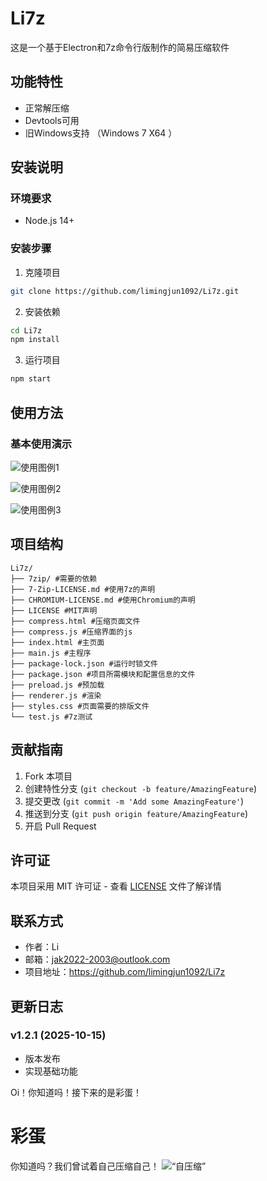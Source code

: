 # Li7z

这是一个基于Electron和7z命令行版制作的简易压缩软件

## 功能特性

- 正常解压缩
- Devtools可用
- 旧Windows支持 （Windows 7 X64 ）


## 安装说明

### 环境要求

- Node.js 14+

### 安装步骤

1. 克隆项目
```bash
git clone https://github.com/limingjun1092/Li7z.git
```

2. 安装依赖
```bash
cd Li7z
npm install
```

3. 运行项目
```bash
npm start
```

## 使用方法


### 基本使用演示

![使用图例1](https://github.com/limingjun1092/Li7z/releases/download/IMG/1.png)

![使用图例2](https://github.com/limingjun1092/Li7z/releases/download/IMG/2.png)

![使用图例3](https://github.com/limingjun1092/Li7z/releases/download/IMG/3.png)




## 项目结构

```
Li7z/
├── 7zip/ #需要的依赖
├── 7-Zip-LICENSE.md #使用7z的声明
├── CHROMIUM-LICENSE.md #使用Chromium的声明
├── LICENSE #MIT声明
├── compress.html #压缩页面文件
├── compress.js #压缩界面的js
├── index.html #主页面
├── main.js #主程序
├── package-lock.json #运行时锁文件
├── package.json #项目所需模块和配置信息的文件
├── preload.js #预加载
├── renderer.js #渲染
├── styles.css #页面需要的排版文件
└── test.js #7z测试
```

## 贡献指南

1. Fork 本项目
2. 创建特性分支 (`git checkout -b feature/AmazingFeature`)
3. 提交更改 (`git commit -m 'Add some AmazingFeature'`)
4. 推送到分支 (`git push origin feature/AmazingFeature`)
5. 开启 Pull Request

## 许可证

本项目采用 MIT 许可证 - 查看 [LICENSE](LICENSE) 文件了解详情

## 联系方式

- 作者：Li
- 邮箱：jak2022-2003@outlook.com
- 项目地址：https://github.com/limingjun1092/Li7z

## 更新日志

### v1.2.1 (2025-10-15)
- 版本发布
- 实现基础功能












Oi！你知道吗！接下来的是彩蛋！


# 彩蛋

你知道吗？我们曾试着自己压缩自己！
![“自压缩”](https://github.com/limingjun1092/Li7z/releases/download/IMG/4.png)

